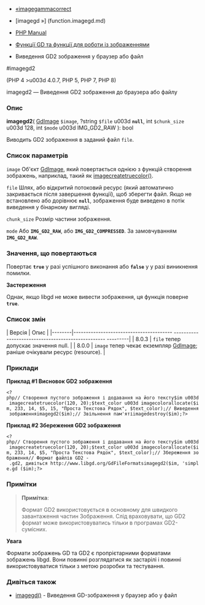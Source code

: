 - [«imagegammacorrect](function.imagegammacorrect.md)
- [imagegd »] (function.imagegd.md)

- [PHP Manual](index.md)
- [Функції GD та функції для роботи із зображеннями](ref.image.md)
- Виведення GD2 зображення у браузер або файл

#imagegd2

(PHP 4 \>u003d 4.0.7, PHP 5, PHP 7, PHP 8)

imagegd2 — Виведення GD2 зображення до браузера або файлу

### Опис

**imagegd2**(
[GdImage](class.gdimage.md) `$image`,
?string `$file` u003d **`null`**,
int `$chunk_size` u003d 128,
int `$mode` u003d IMG_GD2_RAW
): bool

Виводить GD2 зображення в заданий файл `file`.

### Список параметрів

`image`
Об'єкт [GdImage](class.gdimage.md), який повертається однією з функцій
створення зображень, наприклад, такий як
[imagecreatetruecolor()](function.imagecreatetruecolor.md).

`file`
Шлях, або відкритий потоковий ресурс (який автоматично закривається
після завершення функції), щоб зберегти файл. Якщо не встановлено або
дорівнює **`null`**, зображення буде виведено в потік виведення у бінарному
вигляді.

`chunk_size`
Розмір частини зображення.

`mode`
Або **`IMG_GD2_RAW`**, або **`IMG_GD2_COMPRESSED`**. За замовчуванням
**`IMG_GD2_RAW`**.

### Значення, що повертаються

Повертає **`true`** у разі успішного виконання або **`false`** у
у разі виникнення помилки.

**Застереження**

Однак, якщо libgd не може вивести зображення, ця функція поверне
**`true`**.

### Список змін

| Версія | Опис |
|--------|---------------------------------------- -------------------------------------------------- ---------|
| 8.0.3 | `file` тепер допускає значення null. |
| 8.0.0 | `image` тепер чекає екземпляр [GdImage](class.gdimage.md); раніше очікували ресурс (resource). |

### Приклади

**Приклад #1 Висновок GD2 зображення**

` <?php// Створення пустого зображення і додавання на його тексту$im u003d imagecreatetruecolor(120, 20);$text_color u003d imagecolorallocate($im, 233, 14, $5, 15, "Проста Текстова Рядок", $text_color);// Виведення зображенняimagegd2($im);// Звільнення пам'ятіimagedestroy($im);?> `

**Приклад #2 Збереження GD2 зображення**

` <?php// Створення пустого зображення і додавання на його тексту$im u003d imagecreatetruecolor(120, 20);$text_color u003d imagecolorallocate($im, 233, 14, $5, "Проста Текстова Рядок", $text_color);// Збереження зображення// Формат файлів GD2 - .gd2, дивіться http://www.libgd.org/GdFileFormatsimagegd2($im, 'simple.gd ($im);?> `

### Примітки

> **Примітка**:
>
> Формат GD2 використовується в основному для швидкого завантаження частин
> Зображення. Слід враховувати, що GD2 формат може використовуватись
> тільки в програмах GD2-сумісних.

**Увага**

Формати зображень GD та GD2 є пропрієтарними форматами
зображень libgd. Вони повинні розглядатися як застарілі і повинні
використовуватися тільки з метою розробки та тестування.

### Дивіться також

- [imagegd()](function.imagegd.md) - Виведення GD-зображення у браузер
або у файл
